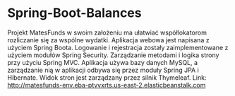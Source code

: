 # Spring-Boot-Balances
Projekt MatesFunds w swoim założeniu ma ułatwiać współlokatorom rozliczanie się za wspólne wydatki. 
Aplikacja webowa jest napisana z użyciem Spring Boota. Logowanie i rejestracja zostały zaimplementowane z użyciem modułów Spring Security. Zarządzanie metodami i logika strony przy użyciu Spring MVC. Aplikacja używa bazy danych MySQL, a zarządzanie nią w aplikacji odbywa się przez moduły Spring JPA i Hibernate. Widok stron jest zarządzany przez silnik Thymeleaf.
Link: http://matesfunds-env.eba-ptvvxrts.us-east-2.elasticbeanstalk.com
